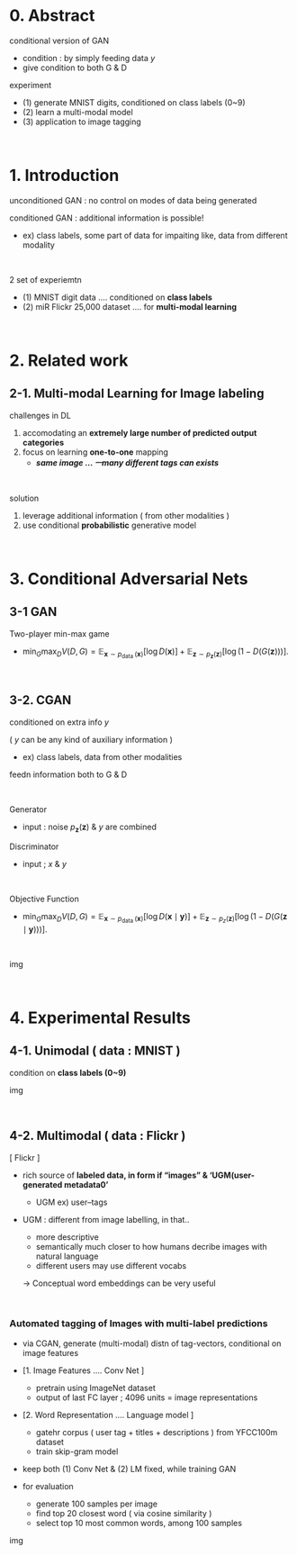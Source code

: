 

# 0. Abstract

conditional version of GAN

- condition : by simply feeding data $y$
- give condition to both G & D

experiment

- (1) generate MNIST digits, conditioned on class labels (0~9)
- (2) learn a multi-modal model
- (3) application to image tagging

<br>

# 1. Introduction

unconditioned GAN : no control on modes of data being generated

conditioned GAN : additional information is possible!

- ex) class labels, some part of data for impaiting like, data from different modality

<br>

2 set of experiemtn

- (1) MNIST digit data …. conditioned on **class labels**
- (2) miR Flickr 25,000 dataset …. for **multi-modal learning**

<br>

# 2. Related work

## 2-1. Multi-modal Learning for Image labeling

challenges in DL

1) accomodating an **extremely large number of predicted output categories**
2) focus on learning **one-to-one** mapping
   - ***same image … ㅡmany different tags can exists***

<br>

solution

1. leverage additional information ( from other modalities )
2. use conditional **probabilistic** generative model

<br>

# 3. Conditional Adversarial Nets

## 3-1 GAN

Two-player min-max game

- $\min _{G} \max _{D} V(D, G)=\mathbb{E}_{\boldsymbol{x} \sim p_{\text {data }}(\boldsymbol{x})}[\log D(\boldsymbol{x})]+\mathbb{E}_{\boldsymbol{z} \sim p_{\boldsymbol{z}}(\boldsymbol{z})}[\log (1-D(G(\boldsymbol{z})))]$.

<br>

## 3-2. CGAN

conditioned on extra info $y$

( $y$ can be any kind of auxiliary information )

- ex) class labels, data from other modalities

feedn information both to G & D

<br>

Generator 

- input : noise $p_{\boldsymbol{z}}(\boldsymbol{z})$ & $y$ are combined

Discriminator

- input ; $x$ & $y$

<br>

Objective Function

- $\min _{G} \max _{D} V(D, G)=\mathbb{E}_{\boldsymbol{x} \sim p_{\text {data }}(\boldsymbol{x})}[\log D(\boldsymbol{x} \mid \boldsymbol{y})]+\mathbb{E}_{\boldsymbol{z} \sim p_{z}(\boldsymbol{z})}[\log (1-D(G(\boldsymbol{z} \mid \boldsymbol{y})))]$.

<br>

img

<br>

# 4. Experimental Results

## 4-1. Unimodal ( data : MNIST )

condition on **class labels (0~9)**

img

<br>

## 4-2. Multimodal ( data : Flickr )

[ Flickr ]

- rich source of **labeled data, in form if “images” & ‘UGM(user-generated metadata0’**

  - UGM ex) user–tags

- UGM : different from image labelling, in that..

  - more descriptive
  - semantically much closer to how humans decribe images with natural language
  - different users may use different vocabs

  $\rightarrow$ Conceptual word embeddings can be very useful

<br>

### Automated tagging of Images with multi-label predictions

- via CGAN, generate (multi-modal) distn of tag-vectors, conditional on image features

- [1. Image Features …. Conv Net ]
  - pretrain using ImageNet dataset
  - output of last FC layer ; 4096 units = image representations
- [2. Word Representation …. Language model ]
  - gatehr corpus ( user tag + titles + descriptions ) from YFCC100m dataset
  - train skip-gram model
- keep both (1) Conv Net & (2) LM fixed, while training GAN

- for evaluation
  - generate 100 samples per image
  - find top 20 closest word ( via cosine similarity )
  - select top 10 most common words, among 100 samples

img

